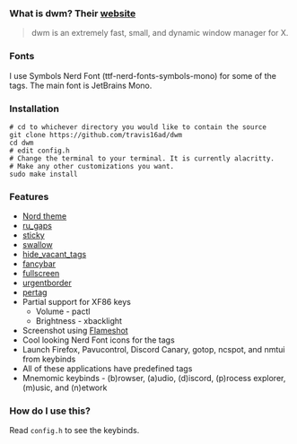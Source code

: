 ### What is dwm? Their [website](https://dwm.suckless.org/)
> dwm is an extremely fast, small, and dynamic window manager for X.

### Fonts
I use Symbols Nerd Font (ttf-nerd-fonts-symbols-mono) for some of the tags.
The main font is JetBrains Mono.

### Installation
    # cd to whichever directory you would like to contain the source
    git clone https://github.com/travis16ad/dwm
    cd dwm
    # edit config.h
    # Change the terminal to your terminal. It is currently alacritty.
    # Make any other customizations you want.
    sudo make install

### Features
* [Nord theme](https://www.nordtheme.com/)
* [ru_gaps](https://dwm.suckless.org/patches/ru_gaps/)
* [sticky](https://dwm.suckless.org/patches/sticky/)
* [swallow](https://dwm.suckless.org/patches/swallow/)
* [hide_vacant_tags](https://dwm.suckless.org/patches/hide_vacant_tags/)
* [fancybar](https://dwm.suckless.org/patches/fancybar/)
* [fullscreen](https://dwm.suckless.org/patches/fullscreen/)
* [urgentborder](https://dwm.suckless.org/patches/urgentborder/)
* [pertag](https://dwm.suckless.org/patches/pertag/)
* Partial support for XF86 keys
  * Volume - pactl
  * Brightness - xbacklight
* Screenshot using [Flameshot](https://flameshot.js.org/#/)
* Cool looking Nerd Font icons for the tags
* Launch Firefox, Pavucontrol, Discord Canary, gotop, ncspot, and nmtui from keybinds
 * All of these applications have predefined tags
 * Mnemomic keybinds - (b)rowser, (a)udio, (d)iscord, (p)rocess explorer, (m)usic, and (n)etwork

### How do I use this?
Read `config.h` to see the keybinds.
